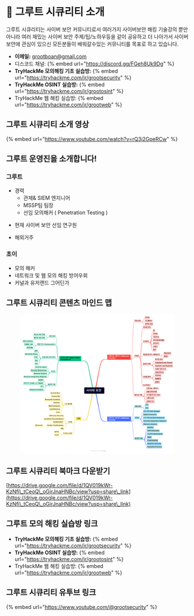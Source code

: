 # 👋 그루트 시큐리티 소개

그루트 시큐리티는 사이버 보안 커뮤니티로서 여러가지 사이버보안 해킹 기술강의 뿐만 아니라 여러 재밌는 사이버 보안 주제/팁/노하우등을 같이 공유하고 더 나아가서 사이버보안에 관심이 있으신 모든분들이 배워갈수있는 커뮤니티를 목표로 하고 있습니다.


* **이메일:** grootboan@gmail.com
* 디스코드 채널: {% embed url="https://discord.gg/FGeh8Uk9Dg" %}
* **TryHackMe 모의해킹 기초 실습방:** {% embed url="https://tryhackme.com/jr/grootsecurity" %}
* **TryHackMe OSINT 실습방:** {% embed url="https://tryhackme.com/jr/grootosint" %}
* TryHackMe 웹 해킹 실습방: {% embed url="https://tryhackme.com/jr/grootweb" %}

## 그루트 시큐리티 소개 영상

{% embed url="https://www.youtube.com/watch?v=rQ3j2GpeRCw" %}

## 그루트 운영진을 소개합니다!

### 그루트
* 경력   
	* 관제& SIEM 엔지니어 
	* MSSP팀 팀장
	- 선임 모의해커 ( Penetration Testing )
-  현재 사이버 보안 선임 연구원
*  해외거주

### 초이
* 모의 해커
* 네트워크 및 웹 모의 해킹 방어우회
* 커널과 유저랜드 그어딘가&#x20;



## 그루트 시큐리티 콘텐츠 마인드 맵

<figure><img src=".gitbook/assets/사이버 보안 마인드맵 최종.png" alt=""><figcaption></figcaption></figure>

## 그루트 시큐리티 북마크 다운받기

[https://drive.google.com/file/d/1QV019kWr-KzNfi\_tCeoQ\_oGirJnaHNBc/view?usp=share\_link](https://drive.google.com/file/d/1QV019kWr-KzNfi\_tCeoQ\_oGirJnaHNBc/view?usp=share\_link)

## 그루트 모의 해킹 실습방 링크
* **TryHackMe 모의해킹 기초 실습방:** {% embed url="https://tryhackme.com/jr/grootsecurity" %}
* **TryHackMe OSINT 실습방:** {% embed url="https://tryhackme.com/jr/grootosint" %}
* TryHackMe 웹 해킹 실습방: {% embed url="https://tryhackme.com/jr/grootweb" %}


## 그루트 시큐리티 유투브 링크
{% embed url="https://www.youtube.com/@grootsecurity" %}


